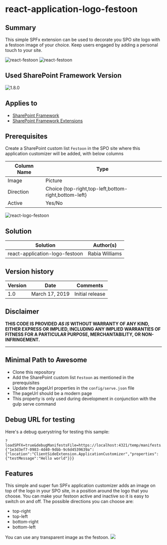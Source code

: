 # react-application-logo-festoon

## Summary
This simple SPFx extension can be used to decorate you SPO site logo with a festoon image of your choice. Keep users engaged by adding a personal touch to your site.

![react-festoon](./assets/festoon-shot.png)
![react-festoon](./assets/festoon-shot-christmas.png)

## Used SharePoint Framework Version 
![1.8.0](https://img.shields.io/badge/version-1.8.0-green.svg)

## Applies to

* [SharePoint Framework](https:/dev.office.com/sharepoint)
* [SharePoint Framework Extensions](https://dev.office.com/sharepoint/docs/spfx/extensions/overview-extensions)

## Prerequisites
 
Create a SharePoint custom list `Festoon` in the SPO site where this application customizer will be added, with below columns

Column Name|Type
--------|---------
Image|Picture
Direction|Choice {top-right,top-left,bottom-right,bottom-left}
Active|Yes/No

![react-logo-festoon](./assets/festoon-list.png)

## Solution

Solution|Author(s)
--------|---------
react-application-logo-festoon|Rabia Williams

## Version history

Version|Date|Comments
-------|----|--------
1.0|March 17, 2019|Initial release

## Disclaimer
**THIS CODE IS PROVIDED *AS IS* WITHOUT WARRANTY OF ANY KIND, EITHER EXPRESS OR IMPLIED, INCLUDING ANY IMPLIED WARRANTIES OF FITNESS FOR A PARTICULAR PURPOSE, MERCHANTABILITY, OR NON-INFRINGEMENT.**

---

## Minimal Path to Awesome

- Clone this repository
- Add the SharePoint custom list `Festoon` as mentioned in the prerequisites
- Update the pageUrl properties in the `config/serve.json` file
- The pageUrl should be a modern page
- This property is only used during development in conjunction with the gulp serve command

## Debug URL for testing
Here's a debug querystring for testing this sample:

```
?loadSPFX=true&debugManifestsFile=https://localhost:4321/temp/manifests.js&customActions={"1e3d3ef7-0983-4d40-9dbb-9c6d4539639a":{"location":"ClientSideExtension.ApplicationCustomizer","properties":{"testMessage":"Hello world"}}}
```

## Features
This simple and super fun SPFx application customizer adds an image on top of the logo in your SPO site, in a position around the logo that you choose.
You can make your festoon active and inactive so it is easy to switch on and off.
The possible directions you can choose are:

* top-right
* top-left
* bottom-right
* bottom-left

You can use any transparent image as the festoon.
<img src="https://m365-visitor-stats.azurewebsites.net/sp-dev-fx-extensions/samples/react-application-logo-festoon" />
